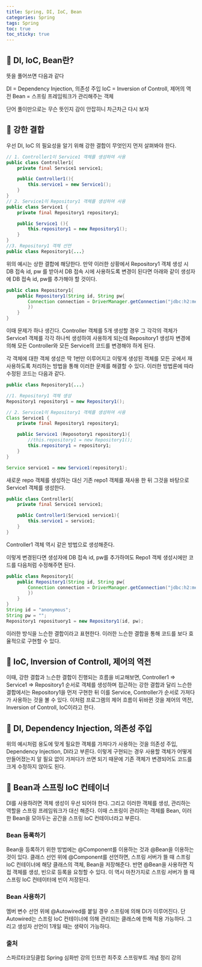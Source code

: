 ```yaml
---
title: Spring, DI, IoC, Bean
categories: Spring
tags: Spring
toc: true
toc_sticky: true
---
```


## 📌 DI, IoC, Bean란?

뜻을 풀어쓰면 다음과 같다

DI = Dependency Injection, 의존성 주입
IoC = Inversion of Controll, 제어의 역전
Bean = 스프링 프레임워크가 관리해주는 객체

단어 풀이만으로는 무슨 뜻인지 감이 안잡히니 차근차근 다시 보자

## 📌 강한 결합

우선 DI, IoC 의 필요성을 알기 위해 강한 결합이 무엇인지 먼저 살펴봐야 한다.

```java
// 1. Controller1이 Service1 객체를 생성하여 사용
public class Controller1{
    private final Service1 service1;

    public Controller1(){
        this.service1 = new Service1();
    }
}
// 2. Service1이 Repository1 객체를 생성하여 사용
public class Service1 {
    private final Repository1 repository1;

    public Service1 (){
        this.repository1 = new Repository1();
    }
}
//3. Repository1 객체 선언
public class Repository1{...}
```

위의 예시는 상한 결합에 해당한다. 만약 이러한 상황에서 Repository1 객체 생성 시 DB 접속 id, pw 를 받아서 DB 접속 시에 사용하도록 변경이 된다면 아래와 같이 생성자에 DB 접속 id, pw를 추가해야 할 것이다.

```java
public class Repository1{
    public Repository1(String id, String pw{
        Connection connection = DriverManager.getConnection("jdbc:h2:mem:springcoredbb:, id, pw);
        })
    }
}
```
이때 문제가 하나 생긴다. Controller 객체를 5개 생성할 경우 그 각각의 객체가 Service1 객체를 각각 하나씩 생성하여 사용하게 되는데 Repository1 생성자 변경에 의해 모든 Controller와 모든 Service의 코드를 변경해야 하게 된다. 

각 객체에 대한 객체 생성은 딱 1번만 이루어지고 이렇게 생성된 객체를 모든 곳에서 재사용하도록 처리하는 방법을 통해 이러한 문제를 해결할 수 있다. 이러한 방법론에 따라 수정된 코드는 다음과 같다.

```java
public class Repository1{...}

//1. Repository1 객체 생성
Repository1 repository1 = new Repository1();
```
```java
// 2. Service1이 Repository1 객체를 생성하여 사용
Class Service1 {
    private final Repository1 repository1;

    public Service1 (Reposotory1 repository1){
        //this.repository1 = new Repository1();
        this.repository1 = repository1;
    }
}

Service service1 = new Service1(repository1);
```
새로운 repo 객체를 생성하는 대신 기존 repo1 객체를 재사용 한 뒤 그것을 바탕으로 Service1 객체를 생성한다.

```java
public class Controller1{
    private final Service1 service1;

    public Controller1(Service1 service1){
        this.service1 = service1;
    }
}
```
Controller1 객체 역시 같은 방법으로 생성해준다.

이렇게 변경된다면 생성자에 DB 접속 id, pw를 추가하여도 Repo1 객체 생성시에만 코드를 다음처럼 수정해주면 된다.

```java
public class Repository1{
    public Repository1(String id, String pw{
        Connection connection = DriverManager.getConnection("jdbc:h2:mem:springcoredbb:, id, pw);
        })
    }
}
String id = "anonymous";
String pw = "";
Repository1 reposituory1 = new Repository1(id, pw);
```
이러한 방식을 느슨한 결합이라고 표현한다. 이러한 느슨한 결합을 통해 코드를 보다 효율적으로 구현할 수 있다.

## 📌 IoC, Inversion of Controll, 제어의 역전

이때, 강한 결합과 느슨한 결합이 진행되는 흐름을 비교해보면, Controller1 => Service1 => Repository1 순서로 객체를 생성하며 접근하는 강한 결합과 달리 느슨한 결합에서는 Repository1을 먼저 구현한 뒤 이를 Service, Controller가 순서로 가져다가 사용하는 것을 볼 수 있다. 이처럼 프로그램의 제어 흐름이 뒤바뀐 것을 제어의 역전, Inversion of Controll, IoC이라고 한다.

## 📌 DI, Dependency Injection, 의존성 주입

위의 예시처럼 용도에 맞게 필요한 객체를 가져다가 사용하는 것을 의존성 주입, Dependency Injection, DI라고 부른다. 이렇게 구현되는 경우 사용할 객체가 어떻게 만들어졌는지 알 필요 없이 가져다가 쓰면 되기 때문에 기존 객체가 변경되어도 코드를 크게 수정하지 않아도 된다. 

## 📌 Bean과 스프링 IoC 컨테이너

DI를 사용하려면 객체 생성이 우선 되어야 한다. 그리고 이러한 객체를 생성, 관리하는 역할을 스프링 프레임워크가 대신 해준다. 이때 스프링이 관리하는 객체를 Bean, 이러한 Bean을 모아두는 공간을 스프링 IoC 컨테이너라고 부른다. 

### Bean 등록하기

Bean을 등록하기 위한 방법에는 @Component를 이용하는 것과 @Bean을 이용하는 것이 있다. 클래스 선언 위에 @Component를 선언하면, 스프링 서버가 뜰 때 스프링 IoC 컨테이너에 해당 클래스의 객체, Bean을 저장해준다. 반면 @Bean을 사용하면 직접 객체를 생성, 빈으로 등록을 요청할 수 있다. 이 역시 마찬가지로 스프링 서버가 뜰 때 스프링 IoC 컨테이터에 빈이 저장된다. 

### Bean 사용하기

멤버 변수 선언 위에 @Autowired를 붙일 경우 스프링에 의해 DI가 이루어진다. 단 Autowired는 스프링 IoC 컨테이너에 의해 관리되는 클래스에 한해 적용 가능하다. 그리고 생성자 선언이 1개일 때는 생략이 가능하다. 


### 출처

스파르타코딩클럽 Spring 심화반 강의
인프런 최주호 스프링부트 개념 정리 강의